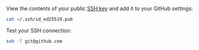 View the contents of your public [SSH key](./ssh/ssh.md) and add it to your GitHub settings:
```bash
cat ~/.ssh/id_ed25519.pub
```

Test your SSH connection:
```bash
ssh -T git@github.com
```